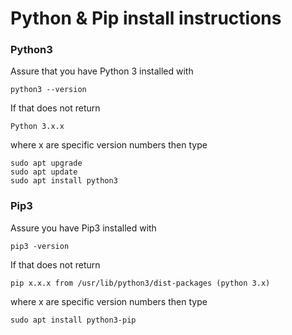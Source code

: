 # Python & Pip install instructions

### Python3
Assure that you have Python 3 installed with

```
python3 --version
```

If that does not return
```
Python 3.x.x
```
where x are specific version numbers then type

```
sudo apt upgrade
sudo apt update
sudo apt install python3
```

### Pip3
Assure you have Pip3 installed with

```
pip3 -version
```

If that does not return
```
pip x.x.x from /usr/lib/python3/dist-packages (python 3.x)
```

where x are specific version numbers then type

```
sudo apt install python3-pip
```
